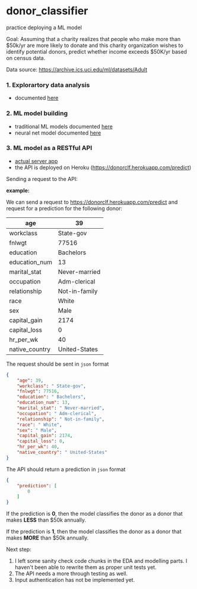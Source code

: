 # donor_classifier
practice deploying a ML model

Goal: Assuming that a charity realizes that people who make more than $50k/yr are more likely to donate and this charity organization wishes to identify potential donors, predict whether income exceeds $50K/yr based on census data. 

Data source: https://archive.ics.uci.edu/ml/datasets/Adult



### 1. Explorartory data analysis
- documented [here](https://github.com/peter0083/donor_classifier/blob/master/doc/EDA.md)

### 2. ML model building
- traditional ML models documented [here](https://github.com/peter0083/donor_classifier/blob/master/src/modeling/ml_model.ipynb)
- neural net model documented [here](https://github.com/peter0083/donor_classifier/blob/master/src/modeling/neural_net.ipynb)

### 3. ML model as a RESTful API
- [actual server app](https://github.com/peter0083/donor_classifier/blob/master/app_web.py)
- the API is deployed on Heroku (https://donorclf.herokuapp.com/predict)

Sending a request to the API:

**example:**

We can send a request to https://donorclf.herokuapp.com/predict and request for a prediction for the following donor:

| age            | 39            |
|----------------|---------------|
| workclass      | State-gov     |
| fnlwgt         | 77516         |
| education      | Bachelors     |
| education_num  | 13            |
| marital_stat   | Never-married |
| occupation     | Adm-clerical  |
| relationship   | Not-in-family |
| race           | White         |
| sex            | Male          |
| capital_gain   | 2174          |
| capital_loss   | 0             |
| hr_per_wk      | 40            |
| native_country | United-States |

The request should be sent in `json` format

```json
{
    "age": 39,
    "workclass": " State-gov",
    "fnlwgt": 77516,
    "education": " Bachelors",
    "education_num": 13,
    "marital_stat": " Never-married",
    "occupation": " Adm-clerical",
    "relationship": " Not-in-family",
    "race": " White",
    "sex": " Male",
    "capital_gain": 2174,
    "capital_loss": 0,
    "hr_per_wk": 40,
    "native_country": " United-States"
}
```

The API should return a prediction in `json` format

```json
{
    "prediction": [
        0
    ]
}
```

If the prediction is **0**, then the model classifies the donor as a donor that makes **LESS** than $50k annually.

If the prediction is **1**, then the model classifies the donor as a donor that makes **MORE** than $50k annually.

Next step:
1. I left some sanity check code chunks in the EDA and modelling parts. I haven't been able to rewrite them as proper unit tests yet.
2. The API needs a more through testing as well. 
3. Input authentication has not be implemented yet.
